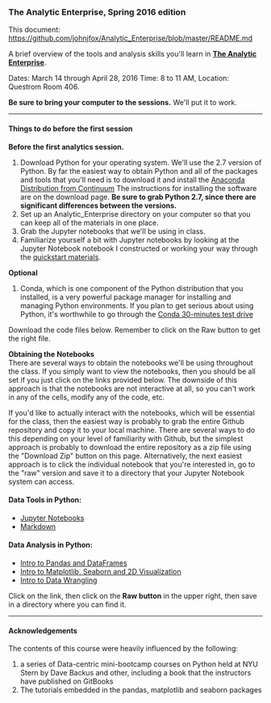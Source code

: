 ### The Analytic Enterprise, Spring 2016 edition  

This document:  https://github.com/johnjfox/Analytic_Enterprise/blob/master/README.md

A brief overview of the tools and analysis skills you'll learn in **[The Analytic Enterprise](https://github.com/johnjfox/Analytic_Enterprise)**.  

Dates: March 14 through April 28, 2016
Time:  8 to 11 AM, 
Location: Questrom Room 406.

**Be sure to bring your computer to the sessions.**  We'll put it to work.

---
#### Things to do before the first session

**Before the first analytics session.** 

1. Download Python for your operating system. We'll use the 2.7 version of Python. By far the easiest way to obtain Python and all of the packages and tools that you'll need is to download it and install the [Anaconda Distribution from Continuum][anaconda]  The instructions for installing the software are on the download page. **Be sure to grab Python 2.7, since there are significant differences between the versions.** 
2. Set up an Analytic_Enterprise directory on your computer so that you can keep all of the materials in one place. 
3. Grab the Jupyter notebooks that we'll be using in class.
4. Familiarize yourself a bit with Jupyter notebooks by looking at the Jupyter Notebook notebook I constructed or working your way through the [quickstart materials](https://jupyter-notebook-beginner-guide.readthedocs.org/en/latest/).

**Optional**
1. Conda, which is one component of the Python distribution that you installed, is a very powerful package manager for installing and managing Python environments. If you plan to get serious about using Python, it's worthwhile to go through the [Conda 30-minutes test drive](http://conda.pydata.org/docs/test-drive.html)

Download the code files below.  Remember to click on the Raw button to get the right file.

**Obtaining the Notebooks**  
There are several ways to obtain the notebooks we'll be using throughout the class. If you simply want to view the notebooks, then you should be all set if you just click on the links provided below. The downside of this approach is that the notebooks are not interactive at all, so you can't work in any of the cells, modify any of the code, etc. 

If you'd like to actually interact with the notebooks, which will be essential for the class, then the easiest way is probably to grab the entire Github repository and copy it to your local machine. There are several ways to do this depending on your level of familiarity with Github, but the simplest approach is probably to download the entire repository as a zip file using the "Download Zip" button on this page. Alternatively, the next easiest approach is to click the individual notebook that you're interested in, go to the "raw" version and save it to a directory that your Jupyter Notebook system can access. 

#### Data Tools in Python:
* [Jupyter Notebooks](http://www.github.com/johnjfox/Analytic_Enterprise/blob/master/notebooks/Jupyter_Notebooks.ipynb) 
* [Markdown](http://www.github.com/johnjfox/Analytic_Enterprise/blob/master/notebooks/Markdown_Essentials.ipynb) 

#### Data Analysis in Python:
* [Intro to Pandas and DataFrames](http://www.github.com/johnjfox/Analytic_Enterprise/blob/master/notebooks/Pandas_Overview.ipynb) 
* [Intro to Matplotlib, Seaborn and 2D Visualization](http://www.github.com/johnjfox/Analytic_Enterprise/blob/master/notebooks/Matplotlib_Overview.ipynb) 
* [Intro to Data Wrangling](http://www.github.com/johnjfox/Analytic_Enterprise/blob/master/notebooks/Data_Wrangling.ipynb) 

Click on the link, then click on the **Raw button** in the upper right, then save in a directory where you can find it.    

[anaconda]: https://www.continuum.io/downloads
[jupyter]: http://nbviewer.jupyter.org

---
#### Acknowledgements

The contents of this course were heavily influenced by the following:

1. a series of Data-centric mini-bootcamp courses on Python held at NYU Stern by Dave Backus and other, including a book that the instructors have published on GitBooks
2. The tutorials embedded in the pandas, matplotlib and seaborn packages
